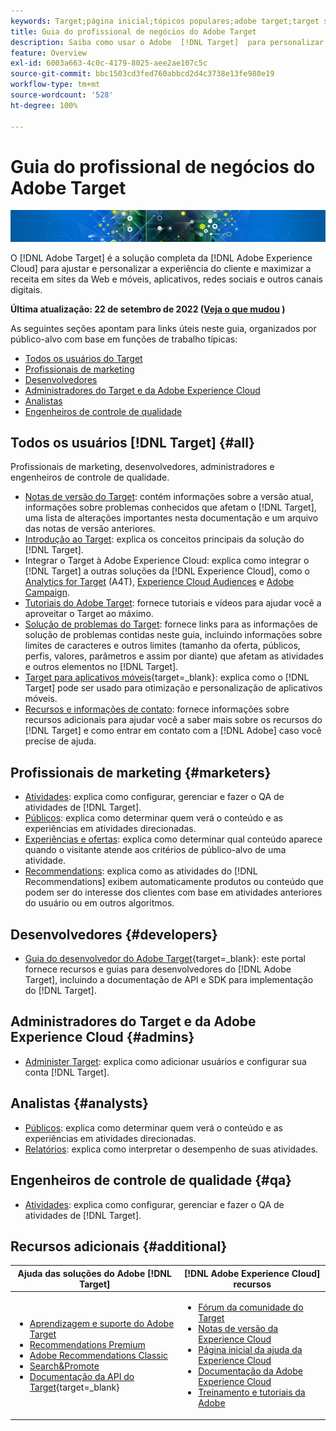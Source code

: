 ```yaml
---
keywords: Target;página inicial;tópicos populares;adobe target;target standard;target premium;documentação do target;documentação do adobe target;página inicial
title: Guia do profissional de negócios do Adobe Target
description: Saiba como usar o Adobe  [!DNL Target]  para personalizar a experiência de seus clientes a fim de maximizar a receita em seus sites, aplicativos e outros canais digitais.
feature: Overview
exl-id: 6003a663-4c0c-4179-8025-aee2ae107c5c
source-git-commit: bbc1503cd3fed760abbcd2d4c3738e13fe980e19
workflow-type: tm+mt
source-wordcount: '528'
ht-degree: 100%

---
```


# Guia do profissional de negócios do Adobe Target

![banner](assets/target-home-banner-simple.png)

O [!DNL Adobe Target] é a solução completa da [!DNL Adobe Experience Cloud] para ajustar e personalizar a experiência do cliente e maximizar a receita em sites da Web e móveis, aplicativos, redes sociais e outros canais digitais.

**Última atualização: 22 de setembro de 2022 ([Veja o que mudou](r-release-notes/doc-change.md) )**

As seguintes seções apontam para links úteis neste guia, organizados por público-alvo com base em funções de trabalho típicas:

- [Todos os usuários do Target](#all)
- [Profissionais de marketing](#marketers)
- [Desenvolvedores](#developers)
- [Administradores do Target e da Adobe Experience Cloud](#admins)
- [Analistas](#analysts)
- [Engenheiros de controle de qualidade](#qa)

## Todos os usuários [!DNL Target] {#all}

Profissionais de marketing, desenvolvedores, administradores e engenheiros de controle de qualidade.

- [Notas de versão do Target](r-release-notes/release-notes.md): contém informações sobre a versão atual, informações sobre problemas conhecidos que afetam o [!DNL Target], uma lista de alterações importantes nesta documentação e um arquivo das notas de versão anteriores.
- [Introdução ao Target](c-intro/intro.md): explica os conceitos principais da solução do [!DNL Target].
- Integrar o Target à Adobe Experience Cloud: explica como integrar o [!DNL Target] a outras soluções da [!DNL Experience Cloud], como o [Analytics for Target](/help/main/c-integrating-target-with-mac/a4t/a4t.md) (A4T), [Experience Cloud Audiences](/help/main/c-integrating-target-with-mac/mmp.md) e [Adobe Campaign](/help/main/c-integrating-target-with-mac/campaign-and-target.md).
- [Tutoriais do Adobe Target](https://experienceleague.adobe.com/docs/target-learn/tutorials/overview.html?lang=pt-BR): fornece tutoriais e vídeos para ajudar você a aproveitar o Target ao máximo.
- [Solução de problemas do Target](r-troubleshooting-target/troubleshooting-target.md): fornece links para as informações de solução de problemas contidas neste guia, incluindo informações sobre limites de caracteres e outros limites (tamanho da oferta, públicos, perfis, valores, parâmetros e assim por diante) que afetam as atividades e outros elementos no [!DNL Target].
- [Target para aplicativos móveis](https://developer.adobe.com/target/implement/mobile/){target=_blank}: explica como o [!DNL Target] pode ser usado para otimização e personalização de aplicativos móveis.
- [Recursos e informações de contato](cmp-resources-and-contact-information.md): fornece informações sobre recursos adicionais para ajudar você a saber mais sobre os recursos do [!DNL Target] e como entrar em contato com a [!DNL Adobe] caso você precise de ajuda.

## Profissionais de marketing {#marketers}

- [Atividades](c-activities/activities.md): explica como configurar, gerenciar e fazer o QA de atividades de [!DNL Target].
- [Públicos](c-target/target.md): explica como determinar quem verá o conteúdo e as experiências em atividades direcionadas.
- [Experiências e ofertas](c-experiences/experiences.md): explica como determinar qual conteúdo aparece quando o visitante atende aos critérios de público-alvo de uma atividade.
- [Recommendations](c-recommendations/recommendations.md): explica como as atividades do [!DNL Recommendations] exibem automaticamente produtos ou conteúdo que podem ser do interesse dos clientes com base em atividades anteriores do usuário ou em outros algoritmos.

## Desenvolvedores  {#developers}

- [Guia do desenvolvedor do Adobe Target](https://developer.adobe.com/target/){target=_blank}: este portal fornece recursos e guias para desenvolvedores do [!DNL Adobe Target], incluindo a documentação de API e SDK para implementação do [!DNL Target].

## Administradores do Target e da Adobe Experience Cloud {#admins}

- [Administer Target](administrating-target/administrating-target.md): explica como adicionar usuários e configurar sua conta [!DNL Target].

## Analistas {#analysts}

- [Públicos](c-target/target.md): explica como determinar quem verá o conteúdo e as experiências em atividades direcionadas.
- [Relatórios](c-reports/reports.md): explica como interpretar o desempenho de suas atividades.

## Engenheiros de controle de qualidade {#qa}

- [Atividades](c-activities/activities.md): explica como configurar, gerenciar e fazer o QA de atividades de [!DNL Target].

## Recursos adicionais {#additional}

| Ajuda das soluções do Adobe [!DNL Target] | [!DNL Adobe Experience Cloud] recursos |
|--- |--- |
| <ul><li>[Aprendizagem e suporte do Adobe Target](https://helpx.adobe.com/br/support/target.html)</li><li>[Recommendations Premium](c-recommendations/recommendations.md)</li><li>[Adobe Recommendations Classic](/help/main/assets/adobe-recommendations-classic.pdf)</li><li>[Search&amp;Promote](https://experienceleague.adobe.com/docs/search-promote/using/sp-home.html?lang=pt-BR)</li><li>[Documentação da API do Target](https://developer.adobe.com/target/){target=_blank}</li></ul> | <ul><li>[Fórum da comunidade do Target](https://experienceleaguecommunities.adobe.com/t5/adobe-target/ct-p/adobe-target-community?profile.language=pt)</li><li>[Notas de versão da Experience Cloud](https://experienceleague.adobe.com/docs/release-notes/experience-cloud/current.html?lang=pt-BR)</li><li>[Página inicial da ajuda da Experience Cloud](https://helpx.adobe.com/br/support/experience-cloud.html)</li><li>[Documentação da Adobe Experience Cloud](https://experienceleague.adobe.com/docs/experience-cloud/user-guides/home.html?lang=pt-BR)</li><li>[Treinamento e tutoriais da Adobe](https://helpx.adobe.com/br/learning.html?promoid=KAUDK)</li></ul> |  |
